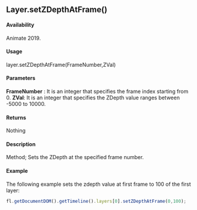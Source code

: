 ## Layer.setZDepthAtFrame()	

#### Availability

Animate 2019.

#### Usage

layer.setZDepthAtFrame(FrameNumber,ZVal)	

#### Parameters

**FrameNumber** : It is an integer that specifies the frame index starting from 0. 
**ZVal**: It is an integer that specifies the ZDepth value ranges between -5000 to 10000.

#### Returns

Nothing	

#### Description

Method; Sets the ZDepth at the specified frame number.

#### Example

The following example sets the zdepth value at first frame to 100 of the first layer: 

```javascript
fl.getDocumentDOM().getTimeline().layers[0].setZDepthAtFrame(0,100);
```